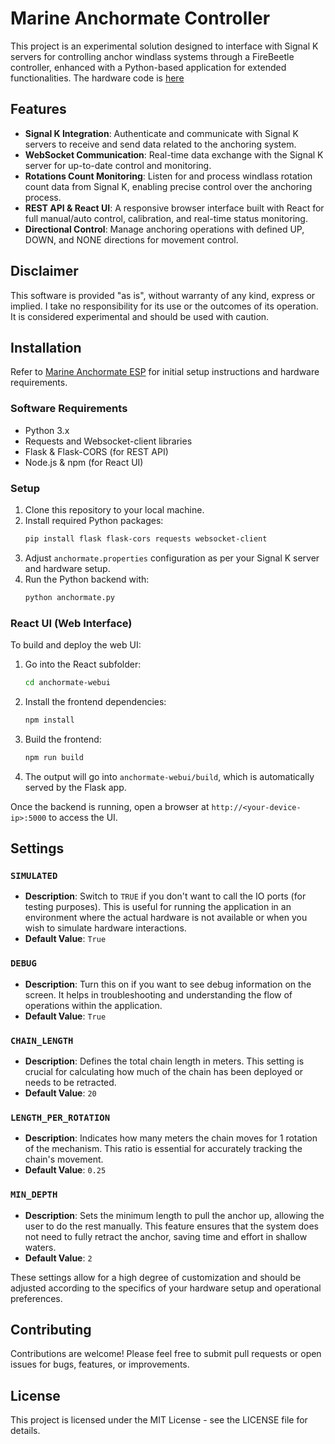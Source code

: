 # Marine Anchormate Controller

This project is an experimental solution designed to interface with Signal K servers for controlling anchor windlass systems through a FireBeetle controller, enhanced with a Python-based application for extended functionalities. The hardware code is <a href="https://github.com/jschillinger2/marine_anchormate_esp">here</a>

## Features

- **Signal K Integration**: Authenticate and communicate with Signal K servers to receive and send data related to the anchoring system.
- **WebSocket Communication**: Real-time data exchange with the Signal K server for up-to-date control and monitoring.
- **Rotations Count Monitoring**: Listen for and process windlass rotation count data from Signal K, enabling precise control over the anchoring process.
- **REST API & React UI**: A responsive browser interface built with React for full manual/auto control, calibration, and real-time status monitoring.
- **Directional Control**: Manage anchoring operations with defined UP, DOWN, and NONE directions for movement control.

## Disclaimer

This software is provided "as is", without warranty of any kind, express or implied. I take no responsibility for its use or the outcomes of its operation. It is considered experimental and should be used with caution.

## Installation

Refer to [Marine Anchormate ESP](https://github.com/jschillinger2/marine_anchormate_esp?tab=readme-ov-file) for initial setup instructions and hardware requirements.

### Software Requirements

- Python 3.x
- Requests and Websocket-client libraries
- Flask & Flask-CORS (for REST API)
- Node.js & npm (for React UI)

### Setup

1. Clone this repository to your local machine.
2. Install required Python packages:
   ```bash
   pip install flask flask-cors requests websocket-client
   ```
3. Adjust `anchormate.properties` configuration as per your Signal K server and hardware setup.
4. Run the Python backend with:
   ```bash
   python anchormate.py
   ```

### React UI (Web Interface)

To build and deploy the web UI:

1. Go into the React subfolder:
   ```bash
   cd anchormate-webui
   ```
2. Install the frontend dependencies:
   ```bash
   npm install
   ```
3. Build the frontend:
   ```bash
   npm run build
   ```
4. The output will go into `anchormate-webui/build`, which is automatically served by the Flask app.

Once the backend is running, open a browser at `http://<your-device-ip>:5000` to access the UI.

## Settings

### `SIMULATED`
- **Description**: Switch to `TRUE` if you don't want to call the IO ports (for testing purposes). This is useful for running the application in an environment where the actual hardware is not available or when you wish to simulate hardware interactions.
- **Default Value**: `True`

### `DEBUG`
- **Description**: Turn this on if you want to see debug information on the screen. It helps in troubleshooting and understanding the flow of operations within the application.
- **Default Value**: `True`

### `CHAIN_LENGTH`
- **Description**: Defines the total chain length in meters. This setting is crucial for calculating how much of the chain has been deployed or needs to be retracted.
- **Default Value**: `20`

### `LENGTH_PER_ROTATION`
- **Description**: Indicates how many meters the chain moves for 1 rotation of the mechanism. This ratio is essential for accurately tracking the chain's movement.
- **Default Value**: `0.25`

### `MIN_DEPTH`
- **Description**: Sets the minimum length to pull the anchor up, allowing the user to do the rest manually. This feature ensures that the system does not need to fully retract the anchor, saving time and effort in shallow waters.
- **Default Value**: `2`

These settings allow for a high degree of customization and should be adjusted according to the specifics of your hardware setup and operational preferences.

## Contributing

Contributions are welcome! Please feel free to submit pull requests or open issues for bugs, features, or improvements.

## License

This project is licensed under the MIT License - see the LICENSE file for details.
